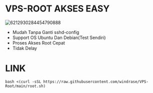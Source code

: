 # VPS-ROOT AKSES EASY
![6212930284454790888](https://github.com/user-attachments/assets/da547f90-4651-4d71-9cfb-89a3626c1a37)


- Mudah Tanpa Ganti sshd-config
- Support OS Ubuntu Dan Debian(Test Sendiri)
- Proses Akses Root Cepat
- Tidak Delay
  
# LINK
```
bash <(curl -sSL https://raw.githubusercontent.com/windrase/VPS-Root/main/root.sh)
